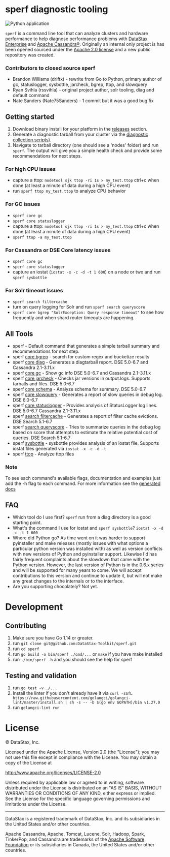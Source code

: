 # sperf diagnostic tooling

![Python application](https://github.com/DataStax-Toolkit/sperf/workflows/Python%20application/badge.svg)

`sperf` is a command line tool that can analyze clusters and hardware performance to help
diagnose performance problems with
[DataStax Enterprise](https://www.datastax.com/products/datastax-enterprise) and
[Apache Cassandra®](http://cassandra.apache.org/). Originally an internal only project
is has been opened sourced under the
[Apache 2.0 license](https://www.apache.org/licenses/LICENSE-2.0.html)
and a new public repository was created.

### Contributors to closed source sperf

* Brandon Williams (driftx) - rewrite from Go to Python, primary author of
gc, statuslogger, sysbottle, jarcheck, bgrep, ttop, and slowquery
* Ryan Svihla (rssvihla) - original project author, solr tooling,
diag and default command
* Nate Sanders (Nate75Sanders) - 1 commit but it was a good bug fix

## Getting started

1. Download binary install for your platform in the
[releases](https://github.com/DataStax-Toolkit/sperf/releases) section.
2. Generate a diagnostic tarball from your cluster via the
[diagnostic collection scripts](https://github.com/DataStax-Toolkit/diagnostic-collection)).
3. Navigate to tarball directory (one should see a 'nodes' folder) and run `sperf`.
The output will give you a simple health check and provide some recommendations for next steps.

### For high CPU issues

* capture a ttop: `nodetool sjk ttop -ri 1s > my_test.ttop` ctrl+c when done (at least a minute of data during a high CPU event)
* run `sperf ttop my_test.ttop` to analyze CPU behavior

### For GC issues

* `sperf core gc` 
* `sperf core statuslogger`
* capture a ttop: `nodetool sjk ttop -ri 1s > my_test.ttop` ctrl+c when done (at least a minute of data during a high CPU event)
* `sperf ttop -a my_test.ttop`

### For Cassandra or DSE Core latency issues

* `sperf core gc`
* `sperf core statuslogger` 
* capture an iostat (`iostat -x -c -d -t 1 600`) on a node or two and run `sperf sysbottle`

### For Solr timeout issues

* `sperf search filtercache`
* turn on query logging for Solr and run `sperf search queryscore`
* `sperf core bgrep "SolrException: Query response timeout"` to see how frequently and when shard router timeouts are happening.

## All Tools

* sperf  - Default command that generates a simple tarball summary and recommendations for next step.
* sperf [core bgrep](docs/commands/core/bgrep.md) - search for custom regex and bucketize results
* sperf [core diag](docs/commands/core/diag.md) - Generates a diagtarball report. DSE 5.0-6.7 and Cassandra 2.1-3.11.x
* sperf [core gc](docs/commands/core/gc.md) - Show gc info DSE 5.0-6.7 and Cassandra 2.1-3.11.x
* sperf [core jarcheck](docs/commands/core/jarcheck.md) - Checks jar versions in output.logs. Supports tarballs and files. DSE 5.0-6.7
* sperf [core schema](docs/commands/core/schema.md) - Analyze schema for summary. DSE 5.0-6.7
* sperf [core slowquery](docs/commands/core/slowquery.md) - Generates a report of slow queries in debug log. DSE 6.0-6.7
* sperf [core statuslogger](docs/commands/core/statuslogger.md) - Provides analysis of StatusLogger log lines. DSE 5.0-6.7 Cassandra 2.1-3.11.x
* sperf [search filtercache](docs/commands/search/filtercache.md) - Generates a report of filter cache evictions. DSE Search 5.1-6.7
* sperf [search queryscore](docs/commands/search/queryscore.md) - Tries to summarize queries in the debug log based on score
that attempts to estimate the relative potential cost of queries. DSE Search 5.1-6.7
* sperf [sysbottle](docs/commands/sysbottle.md) - sysbottle provides analysis of an iostat file. Supports iostat files generated via `iostat -x -c -d -t`
* sperf [ttop](docs/commands/ttop.md) - Analyze ttop files

### Note

To see each command's available flags, documentation and examples just add the -h flag to each command.
For more information see the [generated docs](docs/commands/)

## FAQ

* Which tool do I use first? `sperf` run from a diag directory is a good starting point.
* What's the command I use for iostat and `sperf sysbottle`? `iostat -x -d -c -t 1 600`
* Where did Python go? As time went on it was harder to support pyinstaller and make releases
(mostly issues with what options a particular python version was installed with) as well as version conflicts with new versions
of Python and pyinstaller support. Likewise I'd has fairly frequent complaints about the slowdown that came with the Python version.
However, the last version of Python is in the 0.6.x series and will be supported for many years to come. We will accept contributions to this version
and continue to update it, but will not make any great changes to the internals or to the interface.
* Are you supporting chocolately? Not yet.

# Development

## Contributing

1. Make sure you have Go 1.14 or greater.
2. run `git clone git@github.com:DataStax-Toolkit/sperf.git`
3. run `cd sperf`
4. run `go build -o bin/sperf ./cmd/...` or `make` if you have make installed
5. run `./bin/sperf -h` and you should see the help for sperf

## Testing and validation

1. run `go test -v ./...`
2. Install the  linter if you don't already have it via
`curl -sSfL https://raw.githubusercontent.com/golangci/golangci-lint/master/install.sh | sh -s -- -b $(go env GOPATH)/bin v1.27.0`
3. run `golangci-lint run`

# License

&copy; DataStax, Inc.

Licensed under the Apache License, Version 2.0 (the "License");
you may not use this file except in compliance with the License.
You may obtain a copy of the License at

http://www.apache.org/licenses/LICENSE-2.0

Unless required by applicable law or agreed to in writing, software
distributed under the License is distributed on an "AS IS" BASIS,
WITHOUT WARRANTIES OR CONDITIONS OF ANY KIND, either express or implied.
See the License for the specific language governing permissions and
limitations under the License.

----

DataStax is a registered trademark of DataStax, Inc. and its subsidiaries in the United States 
and/or other countries.

Apache Cassandra, Apache, Tomcat, Lucene, Solr, Hadoop, Spark, TinkerPop, and Cassandra are 
trademarks of the [Apache Software Foundation](http://www.apache.org/) or its subsidiaries in
Canada, the United States and/or other countries. 
